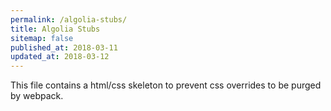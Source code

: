 ```yaml
---
permalink: /algolia-stubs/
title: Algolia Stubs
sitemap: false
published_at: 2018-03-11
updated_at: 2018-03-12
---
```


This file contains a html/css skeleton to prevent css overrides to
be purged by webpack.

<div class="algolia-autocomplete algolia-autocomplete-right algolia-autocomplete-left">
    <div class="ds-dropdown-menu"></div>
    <div class="algolia-docsearch-suggestion--content"></div>
    <div class="algolia-docsearch-suggestion--subcategory-column"></div>
</div>
